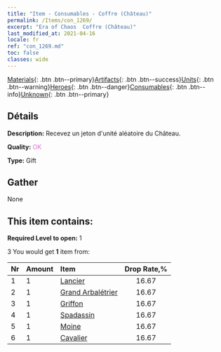 ```yaml
---
title: "Item - Consumables - Coffre (Château)"
permalink: /Items/con_1269/
excerpt: "Era of Chaos  Coffre (Château)"
last_modified_at: 2021-04-16
locale: fr
ref: "con_1269.md"
toc: false
classes: wide
---
```

 [Materials](/fr/Items/){: .btn .btn--primary}[Artifacts](/fr/Items/Artifacts/){: .btn .btn--success}[Units](/fr/Items/Units/){: .btn .btn--warning}[Heroes](/fr/Items/Heroes/){: .btn .btn--danger}[Consumables](/fr/Items/Consumables/){: .btn .btn--info}[Unknown](/fr/Items/Unknown/){: .btn .btn--primary}

## Détails
 **Description:** Recevez un jeton d'unité aléatoire du Château.

 **Quality:** <span style="color: #DA70D6">OK</span>

 **Type:** Gift

## Gather

  None

## This item contains:

 **Required Level to open:** 1

 3 You would get **1** item  from:

  | Nr | Amount |     Item    | Drop Rate,% |
  |:---|:-------|:------------|:---------:|
  | 1 | 1 | [Lancier](/fr/Items/unt_190/) | 16.67 | 
  | 2 | 1 | [Grand Arbalétrier](/fr/Items/unt_191/) | 16.67 | 
  | 3 | 1 | [Griffon](/fr/Items/unt_192/) | 16.67 | 
  | 4 | 1 | [Spadassin](/fr/Items/unt_193/) | 16.67 | 
  | 5 | 1 | [Moine](/fr/Items/unt_194/) | 16.67 | 
  | 6 | 1 | [Cavalier ](/fr/Items/unt_195/) | 16.67 | 
